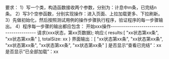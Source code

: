 要求：
1）写一个类，构造函数接收两个参数，分别为：计息中m条，已完结n条。
2）写3个空参函数，分别实现操作：进入页面、上拉加载更多、下拉刷新。
3）先做初始化，然后按照测试用例的操作步骤执行程序，验证程序的每一步骤输出。
4）程序每一步骤的输出都应包含：
开始xxx操作-----------------------------------------
请求(xxx状态，第xx页数据);
响应:{
results:[
"xx状态第xx条",
"xx状态第xx条"
],
totalSize: xx
}
界面输出：[
"xx状态第xx条",
"xx状态第xx条",
"xx状态第xx条",
"xx状态第xx条",
"xx状态第xx条"
]
是否显示“查看已完结”：xx
是否显示“已全部加载”：xx
